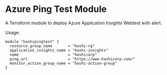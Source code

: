 # Azure Ping Test Module
A Terraform module to deploy Azure Application Insights Webtest with alert.

Usage:
```
module "hashipingtest" {
  resource_group_name       = "hashi-rg"
  application_insights_name = "hashi-insights"
  name                      = "hashicorp"
  ping_url                  = "https://www.hashicorp.com/"
  monitor_action_group_name = "hashi-action-group"
}

